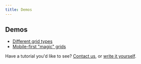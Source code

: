 ```yaml
---
title: Demos
---
```


## Demos

- [Different grid types](grid-types)
- [Mobile-first "magic" grids](magic)

Have a tutorial you'd like to see?
[Contact us][twitter],
or [write it yourself][github].

[twitter]: http://twitter.com/compasssusy
[github]: https://github.com/ericam/susy/tree/master/docs/source/demos

